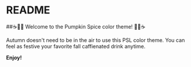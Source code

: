 # README
##:coffee::maple_leaf::jack_o_lantern: Welcome to the Pumpkin Spice color theme! :jack_o_lantern::maple_leaf::coffee: 

Autumn doesn't need to be in the air to use this PSL color theme. You can feel as festive your favorite fall caffienated drink anytime. 

**Enjoy!**
